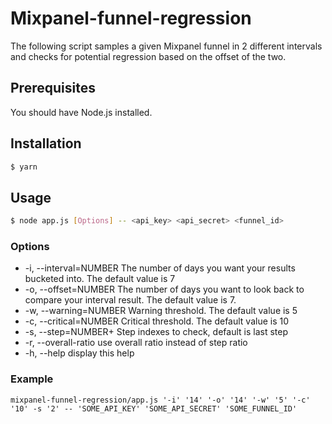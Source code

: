 # Mixpanel-funnel-regression
The following script samples a given Mixpanel funnel in 2 different intervals and checks for potential regression based on the offset of the two.

## Prerequisites
You  should have Node.js installed.

## Installation
```sh
$ yarn
```

## Usage
```sh
$ node app.js [Options] -- <api_key> <api_secret> <funnel_id>
```

### Options
- -i,   --interval=NUMBER   The number of days you want your results bucketed into. The default value is 7
- -o,   --offset=NUMBER     The number of days you want to look back to compare your interval result. The default value is 7.
- -w,   --warning=NUMBER    Warning threshold. The default value is 5
- -c,   --critical=NUMBER   Critical threshold. The default value is 10
- -s,   --step=NUMBER+      Step indexes to check, default is last step
- -r,   --overall-ratio     use overall ratio instead of step ratio
- -h,   --help              display this help

### Example
```
mixpanel-funnel-regression/app.js '-i' '14' '-o' '14' '-w' '5' '-c' '10' -s '2' -- 'SOME_API_KEY' 'SOME_API_SECRET' 'SOME_FUNNEL_ID'
```
